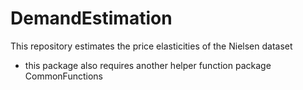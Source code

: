 # DemandEstimation
This repository estimates the price elasticities of the Nielsen dataset 
- this package also requires another helper function package CommonFunctions

